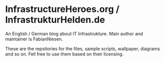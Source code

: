 # InfrastructureHeroes.org / InfrastrukturHelden.de
An English / German blog about IT Infrastrukture. Main author and maintainer is FabianNiesen.

These are the repsitories for the files, sample scripts, wallpaper, diagrams and so on. Fell free to use them based on their licensing.
